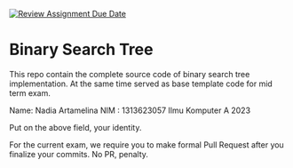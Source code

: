 [![Review Assignment Due Date](https://classroom.github.com/assets/deadline-readme-button-22041afd0340ce965d47ae6ef1cefeee28c7c493a6346c4f15d667ab976d596c.svg)](https://classroom.github.com/a/LXIEJ7jv)
# Binary Search Tree

This repo contain the complete source code of binary search tree implementation. At the same time served as base template code for mid term exam. 

Name: Nadia Artamelina
NIM : 1313623057
Ilmu Komputer A 2023

Put on the above field, your identity. 

For the current exam, we require you to make formal Pull Request after you finalize your commits. No PR, penalty.